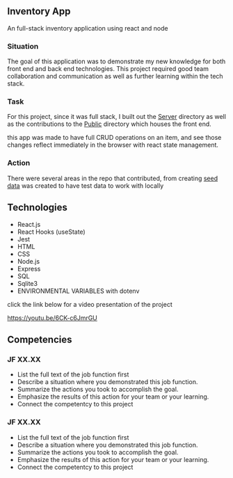 ## Inventory App

An full-stack inventory application using react and node

### Situation<br>
The goal of this application was to demonstrate my new knowledge for both front end and back end technologies. This project required good team collaboration and communication as well as further learning within the tech stack.

### Task
For this project, since it was full stack, I built out the [Server](https://github.com/Keffdu/final-portfolio/tree/main/Inventory%20App%20Project/server) directory as well as the contributions to the [Public](https://github.com/Keffdu/final-portfolio/tree/main/Inventory%20App%20Project/public) directory which houses the front end.

this app was made to have full CRUD operations on an item, and see those changes reflect immediately in the browser with react state management.

### Action
There were several areas in the repo that contributed, from creating 
[seed data](https://github.com/Keffdu/final-portfolio/blob/main/Inventory%20App%20Project/server/seedData.js) was created to have test data to work with locally

## Technologies
- React.js
- React Hooks (useState)
- Jest
- HTML
- CSS
- Node.js
- Express
- SQL
- Sqlite3
- ENVIRONMENTAL VARIABLES with dotenv

click the link below for a video presentation of the project

https://youtu.be/6CK-c6JmrGU

## Competencies
### JF XX.XX
- List the full text of the job function first
- Describe a situation where you demonstrated  this job function.
- Summarize the actions you took to accomplish the goal. 
- Emphasize the results of this action for your team or your learning. 
- Connect the competentcy to this project

### JF XX.XX
- List the full text of the job function first
- Describe a situation where you demonstrated  this job function.
- Summarize the actions you took to accomplish the goal. 
- Emphasize the results of this action for your team or your learning. 
- Connect the competentcy to this project